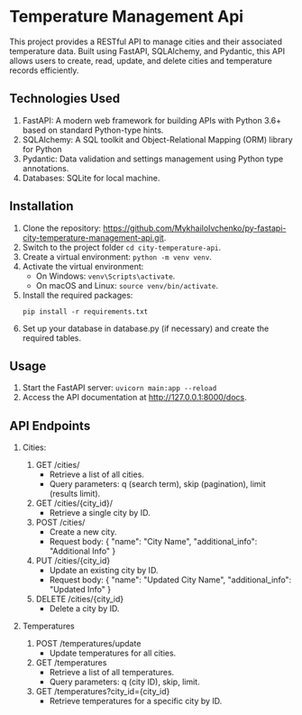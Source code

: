 # Temperature Management Api

This project provides a RESTful API to manage cities and their 
associated temperature data. Built using FastAPI, SQLAlchemy, and Pydantic, 
this API allows users to create, read, update, and delete cities and 
temperature records efficiently.

## Technologies Used

1. FastAPI: A modern web framework for building APIs with Python 3.6+ based on standard Python-type hints.
2. SQLAlchemy: A SQL toolkit and Object-Relational Mapping (ORM) library for Python
3. Pydantic: Data validation and settings management using Python type annotations.
4. Databases: SQLite for local machine.

## Installation

1. Clone the repository: https://github.com/MykhailoIvchenko/py-fastapi-city-temperature-management-api.git.
2. Switch to the project folder ```cd city-temperature-api```.
3. Create a virtual environment: ```python -m venv venv```.
4. Activate the virtual environment:
    - On Windows: ```venv\Scripts\activate```.
    - On macOS and Linux: ```source venv/bin/activate```.
5. Install the required packages:
    ```
   pip install -r requirements.txt
   ```
6. Set up your database in database.py (if necessary) and create the required tables.

## Usage

1. Start the FastAPI server: ```uvicorn main:app --reload```
2. Access the API documentation at http://127.0.0.1:8000/docs.

## API Endpoints
1. Cities:
   1) GET /cities/
      - Retrieve a list of all cities.
      - Query parameters: q (search term), skip (pagination), limit (results limit).
   2) GET /cities/{city_id}/
      - Retrieve a single city by ID.
   3) POST /cities/
      - Create a new city.
      - Request body: { "name": "City Name", "additional_info": "Additional Info" }
   4) PUT /cities/{city_id}
      - Update an existing city by ID.
      - Request body: { "name": "Updated City Name", "additional_info": "Updated Info" }
   5) DELETE /cities/{city_id}
      - Delete a city by ID.
      
2. Temperatures
   1) POST /temperatures/update
      - Update temperatures for all cities.
   2) GET /temperatures
      - Retrieve a list of all temperatures.
      - Query parameters: q (city ID), skip, limit.
   3) GET /temperatures?city_id={city_id}
      - Retrieve temperatures for a specific city by ID.